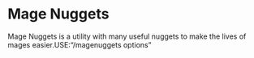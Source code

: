 # Mage Nuggets

Mage Nuggets is a utility with many useful nuggets to make the lives of mages easier.USE:“/magenuggets options”
